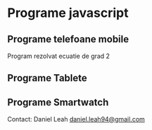 # Programe javascript

## Programe telefoane mobile

Program rezolvat ecuatie de grad 2

## Programe Tablete

## Programe Smartwatch

Contact: Daniel Leah
daniel.leah94@gmail.com
